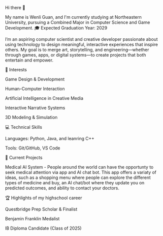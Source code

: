Hi there 👋

My name is Wenli Guan, and I'm currently studying at Northeastern University, pursuing a Combined Major in Computer Science and Game Development.
🎓 Expected Graduation Year: 2029

I’m an aspiring computer scientist and creative developer passionate about using technology to design meaningful, interactive experiences that inspire others. My goal is to merge art, storytelling, and engineering—whether through games, apps, or digital systems—to create projects that both entertain and empower.

🌟 Interests

Game Design & Development

Human-Computer Interaction

Artificial Intelligence in Creative Media

Interactive Narrative Systems

3D Modeling & Simulation

💻 Technical Skills

Languages: Python, Java, and leanring C++

Tools: Git/GitHub, VS Code


🧠 Current Projects

Medical AI System - People around the world can have the opportunty to seek medical attention via app and AI chat bot. This app offers a variaty of ideas, such as a shopping menu where people can explore the different types of medicine and buy, an AI chat/bot where they update you on predicted outcomes, and ability to contact your doctors.

🏆 Highlights of my highschool career

Questbridge Prep Scholar & Finalist

Benjamin Franklin Medalist

IB Diploma Candidate (Class of 2025)
